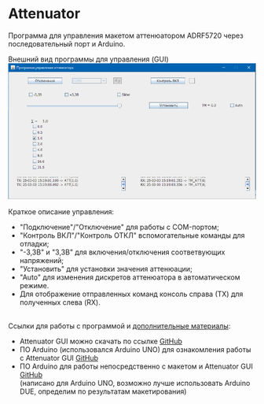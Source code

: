 # Attenuator

Программа для управления макетом аттенюатором ADRF5720 через последовательный порт и Arduino. 


Внешний вид программы для управления (GUI) <br>
![view](https://github.com/volkovartiam/Attenuator/blob/main/src/main/java/volkov/artiam/arduinoSketch/Attenuator_GUI.PNG?raw=true) <br>

Краткое описание управления:
- "Подключение"/"Отключение" для работы с COM-портом;
- "Контроль ВКЛ"/"Контроль ОТКЛ" вспомогательные команды для отладки;
- "-3,3В" и "3,3В" для включения/отключения соответвующих напряжений;
- "Установить" для установки значения аттенюации;
- "Auto" для изменения дискретов аттенюатора в автоматическом режиме.
- Для отображение отправленных команд консоль справа (ТХ) для полученных слева (RX).
 <br> <br>

Ссылки для работы с программой и [дополнительные материалы](https://github.com/volkovartiam/Attenuator/tree/main/src/main/java/volkov/artiam/arduinoSketch):
- Attenuator GUI можно скачать по ссылке [GitHub](https://github.com/volkovartiam/Attenuator/blob/main/out/artifacts/Attenuator_jar/Attenuator.jar) <br>
- ПО Arduino (использовался Arduino UNO) для ознакомления работы с Attenuator GUI [GitHub](https://github.com/volkovartiam/Attenuator/blob/main/src/main/java/volkov/artiam/arduinoSketch/ArduinoMaster_SPI_GUI/ArduinoMaster_SPI_GUI.ino) <br>
- ПО Arduino для работы непосредственно с макетом и Attenuator GUI [GitHub](https://github.com/volkovartiam/Attenuator/blob/main/src/main/java/volkov/artiam/arduinoSketch/ArduinoMasterSPI/ArduinoMasterSPI.ino) <br>
(написано для Arduino UNO, возможно лучше использовать Arduino DUE, определим по результатам макетирования)


